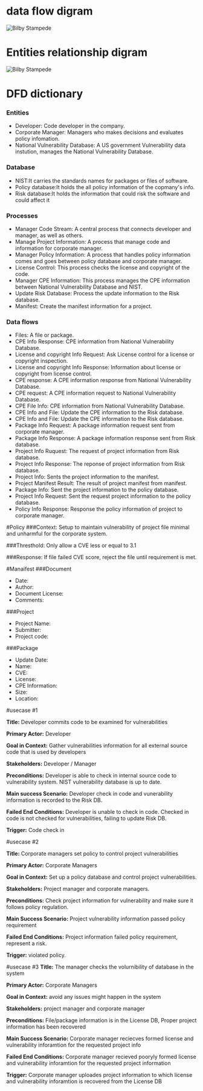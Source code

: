 # data flow digram 
![Bilby Stampede](https://cloud.githubusercontent.com/assets/17163853/14790530/452939d4-0ad7-11e6-9d60-7e038c364ec5.png)

# Entities relationship digram 
![Bilby Stampede](https://cloud.githubusercontent.com/assets/17163853/14790478/18b40186-0ad7-11e6-9722-96490e2f0a6c.png)


# DFD dictionary 
### Entities
* Developer: Code developer in the company.
* Corporate Manager: Managers who makes decisions and evaluates policy infomation. 
* National Vulnerability Database: A US government Vulnerability data instution, manages the National Vulnerability Database.

### Database
* NIST:It carries the standards names for packages or files of software.  
* Policy database:It holds the all policy information of the copmany's info. 
* Risk database:It holds the information that could risk the software and could affect it 

### Processes
* Manager Code Stream: A central process that connects developer and manager, as well as others.
* Manage Project Information: A process that manage code and information for corporate manager.
* Manager Policy Information: A process that handles policy information comes and goes between policy database and corporate manager.
* License Control: This process checks the license and copyright of the code.
* Manager CPE Information: This process manages the CPE information between National Vulnerability Database and NIST.
* Update Risk Database: Process the update information to the Risk database.
* Manifest: Create the manifest information for a project.

### Data flows
* Files: A file or package.
* CPE Info Response: CPE information from National Vulnerability Database.
* License and copyright Info Request: Ask License control for a license or copyright inspection.
* License and copyright Info Response: Information about license or copyright from license control.
* CPE response: A CPE information response from National Vulnerability Database.
* CPE request: A CPE information request to National Vulnerability Database.
* CPE File Info:  CPE information from National Vulnerability Database.
* CPE Info and File: Update the CPE information to the Risk database.
* CPE Info and File: Update the CPE information to the Risk database.
* Package Info Request: A package information request sent from corporate manager.
* Package Info Response: A package information response sent from Risk database.
* Project Info Ruquest: The request of project information from Risk database.
* Project Info Response: The reponse of project information from Risk database.
* Project Info: Sents the project information to the manifest.
* Project Manifest Result: The result of project manifest from manifest.
* Package Info: Sent the project information to the policy database.
* Project Info Request: Sent the request project information to the policy database.
* Policy Info Response: Response the policy information of project to corporate manager.

#Policy 
###Context:
     Setup to maintain vulnerability of project file minimal and unharmful for the corporate system.
    
###Thresthold:
    Only allow a CVE less or equal to 3.1

###Response:
    If file failed CVE score, reject the file until requirement is met.
    
#Manaifest 
###Document
* Date: 
* Author: 
* Document License: 
* Comments: 

###Project
* Project Name:
* Submitter:
* Project code:

###Package
* Update Date: 
* Name:
* CVE:
* License: 
* CPE Information: 
* Size: 
* Location: 

#usecase #1

**Title:** Developer commits code to be examined for vulnerabilities

**Primary Actor:** Developer

**Goal in Context:** Gather vulnerabilities information for all external source code that is used by developers

**Stakeholders:** Developer / Manager

**Preconditions:** Developer is able to check in internal source code to vulnerability system. NIST vulnerability database is up to date.

**Main success Scenario:** Developer check in code and vunerability information is recorded to the Risk DB.

**Failed End Conditions:** Developer is unable to check in code. Checked in code is not checked for vulnerabilities, failing to update Risk DB.

**Trigger:** Code check in

#usecase #2

**Title:** Corporate managers set policy to control project vulnerabilities 

**Primary Actor:** Corporate Managers

**Goal in Context:** Set up a policy database and control project vulnerabilities. 

**Stakeholders:** Project manager and corporate managers.

**Preconditions:** Check project information for vulnerability and make sure it follows policy regulation.

**Main Success Scenario:** Project vulnerability information passed policy requirement 

**Failed End Conditions:** Project information failed policy requirement, represent a risk. 

**Trigger:** violated policy.

#usecase #3
**Title:** The manager checks the volurnibility of database in the system

**Primary Actor:** Corporate Managers

**Goal in Context:** avoid any issues might happen in the system 

**Stakeholders:** project manager and corporate manager

**Preconditions:** File/package information is in the License DB, Proper project information has been recovered

**Main Success Scenario:** Corporate manager reciecves formed license and vulnerability inforamtion for the requested project info

**Failed End Conditions:** Corporate manager recieved pooryly formed license and vulnerability inforamtion for the requested project information

**Trigger:** Corporate manager uploades project information to which license and vulnerability inforamtion is recovered from the License DB
